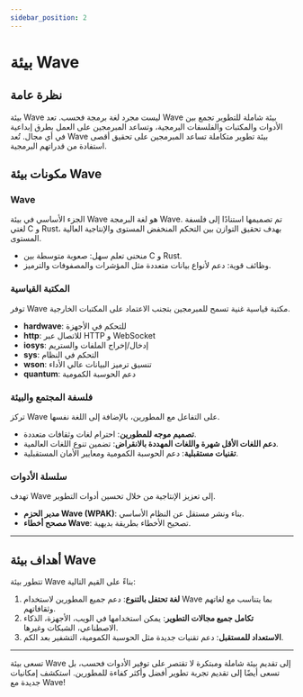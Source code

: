 ```yaml
---
sidebar_position: 2
---
```


# بيئة Wave

## نظرة عامة

بيئة Wave ليست مجرد لغة برمجة فحسب. تعد Wave بيئة شاملة للتطوير تجمع بين الأدوات والمكتبات والفلسفات البرمجية، وتساعد المبرمجين على العمل بطرق إبداعية في أي مجال. تُعد Wave بيئة تطوير متكاملة تساعد المبرمجين على تحقيق أقصى استفادة من قدراتهم البرمجية.

## مكونات بيئة Wave
### Wave
الجزء الأساسي في بيئة Wave هو لغة البرمجة Wave. تم تصميمها استنادًا إلى فلسفة لغتي C و Rust، بهدف تحقيق التوازن بين التحكم المنخفض المستوى والإنتاجية العالية المستوى.

* منحنى تعلم سهل: صعوبة متوسطة بين C و Rust.
* وظائف قوية: دعم لأنواع بيانات متعددة مثل المؤشرات والمصفوفات والترميز.

### المكتبة القياسية
توفر Wave مكتبة قياسية غنية تسمح للمبرمجين بتجنب الاعتماد على المكتبات الخارجية.

* **hardwave**: للتحكم في الأجهزة
* **http**: للاتصال عبر HTTP و WebSocket
* **iosys**: إدخال/إخراج الملفات والستريم
* **sys**: التحكم في النظام
* **wson**: تنسيق ترميز البيانات عالي الأداء
* **quantum**: دعم الحوسبة الكمومية

### فلسفة المجتمع والبيئة
تركز Wave على التفاعل مع المطورين، بالإضافة إلى اللغة نفسها.

* **تصميم موجه للمطورين**: احترام لغات وثقافات متعددة.
* **دعم اللغات الأقل شهرة واللغات المهددة بالانقراض**: تضمين تنوع اللغات العالمية.
* **تقنيات مستقبلية**: دعم الحوسبة الكمومية ومعايير الأمان المستقبلية.

### سلسلة الأدوات
تهدف Wave إلى تعزيز الإنتاجية من خلال تحسين أدوات التطوير.

* **مدير الحزم Wave (WPAK)**: بناء ونشر مستقل عن النظام الأساسي.
* **مصحح أخطاء Wave**: تصحيح الأخطاء بطريقة بديهية.

---

## أهداف بيئة Wave
تتطور بيئة Wave بناءً على القيم التالية:

1. **لغة تحتفل بالتنوع**: دعم جميع المطورين لاستخدام Wave بما يتناسب مع لغاتهم وثقافاتهم.
2. **تكامل جميع مجالات التطوير**: يمكن استخدامها في الويب، الأجهزة، الذكاء الاصطناعي، الشبكات وغيرها.
3. **الاستعداد للمستقبل**: دعم تقنيات جديدة مثل الحوسبة الكمومية، التشفير بعد الكم.

---

تسعى بيئة Wave إلى تقديم بيئة شاملة ومبتكرة لا تقتصر على توفير الأدوات فحسب، بل تسعى أيضًا إلى تقديم تجربة تطوير أفضل وأكثر كفاءة للمطورين. استكشف إمكانيات جديدة مع Wave!
